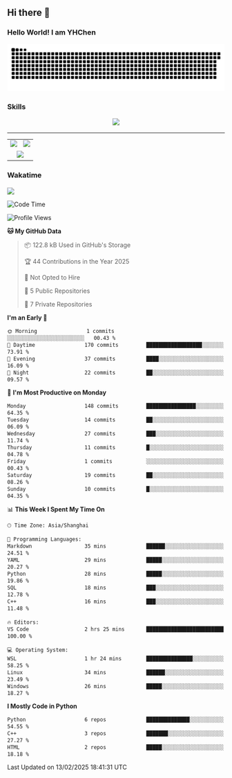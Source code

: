 
## Hi there 👋

<!--
**YHChen0511/YHChen0511** is a ✨ _special_ ✨ repository because its `README.md` (this file) appears on your GitHub profile.

Here are some ideas to get you started:

- 🔭 I’m currently working on ...
- 🌱 I’m currently learning ...
- 👯 I’m looking to collaborate on ...
- 🤔 I’m looking for help with ...
- 💬 Ask me about ...
- 📫 How to reach me: ...
- 😄 Pronouns: ...
- ⚡ Fun fact: ...
-->
### Hello World!  I am YHChen

![](https://raw.githubusercontent.com/yxn4065/yxn4065/refs/heads/output/github-contribution-grid-snake.svg)

### Skills

<p align="center">
  <a href="https://skillicons.dev">
    <img src="https://skillicons.dev/icons?i=python,pytorch,cpp,c,git,docker,sqlite,latex,java,go" />
  </a>
</p>

---
<div align="center">
  <table style="width:100%;">
    <tr>
      <!-- 第一个图片 -->
      <td align="center">
        <img height='200' src="https://github-readme-stats.vercel.app/api?username=YHChen0511&show_icons=true" />
      </td>
      <!-- 第二个图片 -->
      <td align="center">
        <img height='200' src="https://github-readme-stats.vercel.app/api/top-langs/?username=YHChen0511&layout=compact" />
      </td>
    </tr>
    <!-- 第三个图片 -->
    <tr>
      <td colspan="2" align="center">
        <img height="220" src="https://github-readme-activity-graph.vercel.app/graph?username=YHChen0511&theme=github-compact&hide_border=true&area=true" />
      </td>
    </tr>
  </table>
</div>

### Wakatime
<img align="center" src="https://github-readme-stats.vercel.app/api/wakatime?username=YHChen0511&theme=transparent&hide_border=true&layout=compact&langs_count=20&range=last_30_days" />

<!--START_SECTION:waka-->
![Code Time](http://img.shields.io/badge/Code%20Time-3%20hrs%2016%20mins-blue)

![Profile Views](http://img.shields.io/badge/Profile%20Views-109-blue)

**🐱 My GitHub Data** 

> 📦 122.8 kB Used in GitHub's Storage 
 > 
> 🏆 44 Contributions in the Year 2025
 > 
> 🚫 Not Opted to Hire
 > 
> 📜 5 Public Repositories 
 > 
> 🔑 7 Private Repositories 
 > 
**I'm an Early 🐤** 

```text
🌞 Morning                1 commits           ░░░░░░░░░░░░░░░░░░░░░░░░░   00.43 % 
🌆 Daytime                170 commits         ██████████████████░░░░░░░   73.91 % 
🌃 Evening                37 commits          ████░░░░░░░░░░░░░░░░░░░░░   16.09 % 
🌙 Night                  22 commits          ██░░░░░░░░░░░░░░░░░░░░░░░   09.57 % 
```
📅 **I'm Most Productive on Monday** 

```text
Monday                   148 commits         ████████████████░░░░░░░░░   64.35 % 
Tuesday                  14 commits          ██░░░░░░░░░░░░░░░░░░░░░░░   06.09 % 
Wednesday                27 commits          ███░░░░░░░░░░░░░░░░░░░░░░   11.74 % 
Thursday                 11 commits          █░░░░░░░░░░░░░░░░░░░░░░░░   04.78 % 
Friday                   1 commits           ░░░░░░░░░░░░░░░░░░░░░░░░░   00.43 % 
Saturday                 19 commits          ██░░░░░░░░░░░░░░░░░░░░░░░   08.26 % 
Sunday                   10 commits          █░░░░░░░░░░░░░░░░░░░░░░░░   04.35 % 
```


📊 **This Week I Spent My Time On** 

```text
🕑︎ Time Zone: Asia/Shanghai

💬 Programming Languages: 
Markdown                 35 mins             ██████░░░░░░░░░░░░░░░░░░░   24.51 % 
YAML                     29 mins             █████░░░░░░░░░░░░░░░░░░░░   20.27 % 
Python                   28 mins             █████░░░░░░░░░░░░░░░░░░░░   19.86 % 
SQL                      18 mins             ███░░░░░░░░░░░░░░░░░░░░░░   12.78 % 
C++                      16 mins             ███░░░░░░░░░░░░░░░░░░░░░░   11.48 % 

🔥 Editors: 
VS Code                  2 hrs 25 mins       █████████████████████████   100.00 % 

💻 Operating System: 
WSL                      1 hr 24 mins        ███████████████░░░░░░░░░░   58.25 % 
Linux                    34 mins             ██████░░░░░░░░░░░░░░░░░░░   23.49 % 
Windows                  26 mins             █████░░░░░░░░░░░░░░░░░░░░   18.27 % 
```

**I Mostly Code in Python** 

```text
Python                   6 repos             ██████████████░░░░░░░░░░░   54.55 % 
C++                      3 repos             ███████░░░░░░░░░░░░░░░░░░   27.27 % 
HTML                     2 repos             █████░░░░░░░░░░░░░░░░░░░░   18.18 % 
```




 Last Updated on 13/02/2025 18:41:31 UTC
<!--END_SECTION:waka-->